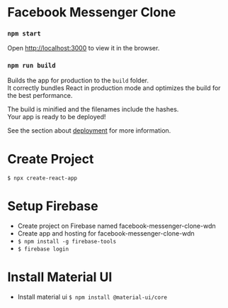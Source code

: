 # Facebook Messenger Clone

### `npm start`

Open [http://localhost:3000](http://localhost:3000) to view it in the browser.

### `npm run build`

Builds the app for production to the `build` folder.<br />
It correctly bundles React in production mode and optimizes the build for the best performance.

The build is minified and the filenames include the hashes.<br />
Your app is ready to be deployed!

See the section about [deployment](https://facebook.github.io/create-react-app/docs/deployment) for more information.

# Create Project
`$ npx create-react-app`

# Setup Firebase
- Create project on Firebase named facebook-messenger-clone-wdn
- Create app and hosting for facebook-messenger-clone-wdn
- `$ npm install -g firebase-tools`
- `$ firebase login`

# Install Material UI
- Install material ui
`$ npm install @material-ui/core`